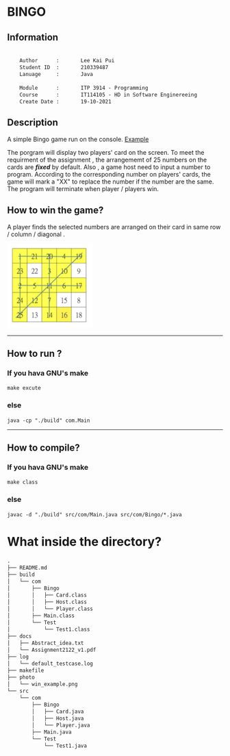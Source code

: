 # BINGO

## Information

``` 

    Author      :       Lee Kai Pui
    Student ID  :       210339487
    Lanuage     :       Java

    Module      :       ITP 3914 - Programming
    Course      :       IT114105 - HD in Software Enginereeing
    Create Date :       19-10-2021

```

## Description 

A simple Bingo game run on the console. [Example](https://youtu.be/ANwucID0vAo)

The porgram will display two players' card on the screen. To meet the requirment of the assignment , the arrangememt of 25 numbers on the cards are ***fixed*** by default. Also , a game host need to input a number to program. According to the corresponding number on players' cards, the game will mark a "XX" to replace the number if the number are the same. The program will terminate when player / players win.


## How to win the game?

A player finds the selected numbers are arranged on their card in same row / column / diagonal .

<img src="./photo/win_example.png" style="width:200px;"/>

***
## How to run ?

### If you hava GNU's make

```
make excute
```

### else

``` 
java -cp "./build" com.Main
```

***

## How to compile?

### If you hava GNU's make


```
make class
```

### else

```
javac -d "./build" src/com/Main.java src/com/Bingo/*.java 
```

# What inside the directory?

```
.
├── README.md
├── build
│   └── com
│       ├── Bingo
│       │   ├── Card.class
│       │   ├── Host.class
│       │   └── Player.class
│       ├── Main.class
│       └── Test
│           └── Test1.class
├── docs
│   ├── Abstract_idea.txt
│   └── Assignment2122_v1.pdf
├── log
│   └── default_testcase.log
├── makefile
├── photo
│   └── win_example.png
└── src
    └── com
        ├── Bingo
        │   ├── Card.java
        │   ├── Host.java
        │   └── Player.java
        ├── Main.java
        └── Test
            └── Test1.java
```


